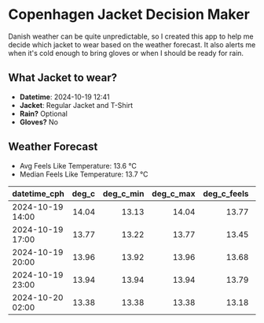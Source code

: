 
# Copenhagen Jacket Decision Maker

Danish weather can be quite unpredictable, so I created this app to help me decide which jacket to wear based on the weather forecast. 
It also alerts me when it's cold enough to bring gloves or when I should be ready for rain.

## What Jacket to wear?

- **Datetime**: 2024-10-19 12:41
- **Jacket**: Regular Jacket and T-Shirt
- **Rain?** Optional
- **Gloves?** No

## Weather Forecast
- Avg Feels Like Temperature: 13.6 °C
- Median Feels Like Temperature: 13.7 °C

| datetime_cph     |   deg_c |   deg_c_min |   deg_c_max |   deg_c_feels | weather   | wind   | rain   |
|:-----------------|--------:|------------:|------------:|--------------:|:----------|:-------|:-------|
| 2024-10-19 14:00 |   14.04 |       13.13 |       14.04 |         13.77 | Clouds    | Medium | None   |
| 2024-10-19 17:00 |   13.77 |       13.22 |       13.77 |         13.45 | Rain      | High   | Low    |
| 2024-10-19 20:00 |   13.96 |       13.92 |       13.96 |         13.68 | Clouds    | High   | None   |
| 2024-10-19 23:00 |   13.94 |       13.94 |       13.94 |         13.79 | Clouds    | High   | None   |
| 2024-10-20 02:00 |   13.38 |       13.38 |       13.38 |         13.18 | Clouds    | Low    | None   |
        